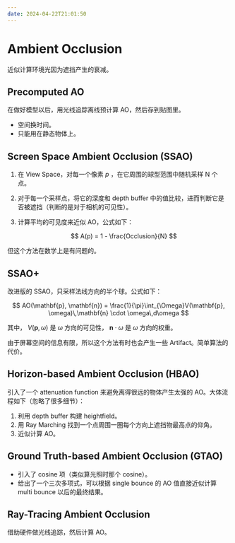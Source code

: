 ```yaml
---
date: 2024-04-22T21:01:50
---
```


# Ambient Occlusion

近似计算环境光因为遮挡产生的衰减。

## Precomputed AO

在做好模型以后，用光线追踪离线预计算 AO，然后存到贴图里。

- 空间换时间。
- 只能用在静态物体上。

## Screen Space Ambient Occlusion (SSAO)

1. 在 View Space，对每一个像素 $p$ ，在它周围的球型范围中随机采样 N 个点。
2. 对于每一个采样点，将它的深度和 depth buffer 中的值比较，进而判断它是否被遮挡（判断的是对于相机的可见性）。
3. 计算平均的可见度来近似 AO，公式如下：

    $$
    A(p) = 1 - \frac{Occlusion}{N}
    $$

但这个方法在数学上是有问题的。

## SSAO+

改进版的 SSAO，只采样法线方向的半个球。公式如下：

$$
AO(\mathbf{p}, \mathbf{n}) = \frac{1}{\pi}\int_{\Omega}V(\mathbf{p}, \omega)\,\mathbf{n} \cdot \omega\,d\omega
$$

其中， $V(\mathbf{p}, \omega)$ 是 $\omega$ 方向的可见性， $\mathbf{n} \cdot \omega$ 是 $\omega$ 方向的权重。

由于屏幕空间的信息有限，所以这个方法有时也会产生一些 Artifact。简单算法的代价。

## Horizon-based Ambient Occlusion (HBAO)

引入了一个 attenuation function 来避免离得很远的物体产生太强的 AO。大体流程如下（忽略了很多细节）：

1. 利用 depth buffer 构建 heightfield。
2. 用 Ray Marching 找到一个点周围一圈每个方向上遮挡物最高点的仰角。
3. 近似计算 AO。

## Ground Truth-based Ambient Occlusion (GTAO)

- 引入了 cosine 项（类似算光照时那个 cosine）。
- 给出了一个三次多项式，可以根据 single bounce 的 AO 值直接近似计算 multi bounce 以后的最终结果。

## Ray-Tracing Ambient Occlusion

借助硬件做光线追踪，然后计算 AO。
